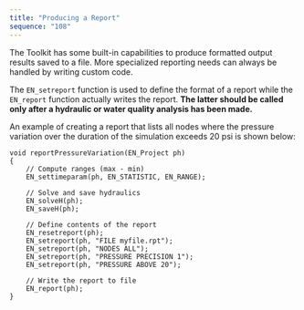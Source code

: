 ```yaml
---
title: "Producing a Report"
sequence: "108"
---
```


The Toolkit has some built-in capabilities to produce formatted output results saved to a file.
More specialized reporting needs can always be handled by writing custom code.

The `EN_setreport` function is used to define the format of a report
while the `EN_report` function actually writes the report.
**The latter should be called only after a hydraulic or water quality analysis has been made.**

An example of creating a report that lists all nodes
where the pressure variation over the duration of the simulation exceeds 20 psi is shown below:

```text
void reportPressureVariation(EN_Project ph)
{
    // Compute ranges (max - min)
    EN_settimeparam(ph, EN_STATISTIC, EN_RANGE);
 
    // Solve and save hydraulics
    EN_solveH(ph);
    EN_saveH(ph);
 
    // Define contents of the report
    EN_resetreport(ph);
    EN_setreport(ph, "FILE myfile.rpt");
    EN_setreport(ph, "NODES ALL");
    EN_setreport(ph, "PRESSURE PRECISION 1");
    EN_setreport(ph, "PRESSURE ABOVE 20");
 
    // Write the report to file
    EN_report(ph);
}
```
